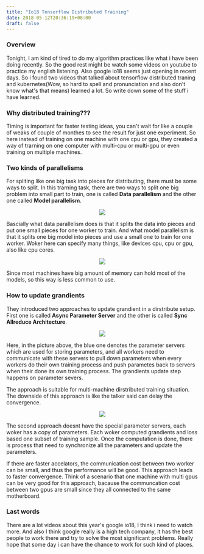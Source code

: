 ```yaml
---
title: "Io18 Tensorflow Distributed Training"
date: 2018-05-12T20:36:19+08:00
draft: false
---
```


### Overview

Tonight, I am kind of tired to do my algorithm practices like what i have been doing recently.  So the good rest might be watch some videos on youtube to practice my english listening. Also google io18 seems just opening in recent days.  So i found two videos that talked about tensorflow distributed traning and kubernetes(Wow, so hard to spell and pronunciation and also don't know what's that means) learned a lot. So write down some of the stuff i have learned.

### Why distributed training???

Timing is important for faster testing ideas, you can't wait for like a couple of weaks of couple of monthes to see the result for just one experiment. So here instead of training on one machine with one cpu or gpu, they created a way of trarning on one computer with multi-cpu or multi-gpu or even training on multiple machines.

### Two kinds of parallelisms

For spliting like one big task into pieces for distributing, there must be some ways to split. In this trarning task, there are two ways to split one big problem into small part to train, one is called **Data parallelism** and the other one called **Model parallelism**.

<div style="text-align:center"><img src ="../img/io18.png" /></div>

Bascially what data parallelism does is that it splits the data into pieces and put one small pieces for one worker to train. And what model parallelism is that it splits one big model into pieces and use a small one to train for one worker. Woker here can specify many things, like devices cpu, cpu or gpu, also like cpu cores.

<div style="text-align:center"><img src ="../img/io18-model.png" /></div>

Since most machines have big amount of memory can hold most of the models, so this way is less common to use.

### How to update grandients

They introduced two approaches to update grandient in a dirstribute setup. First one is called **Async Parameter Server** and the other is called **Sync Allreduce Architecture**.

<div style="text-align:center"><img src ="../img/io18-aps.png" /></div>

Here, in the picture above, the blue one denotes the parameter servers which are used for storing parameters, and all workers need to communicate with these servers to pull down parameters when every workers do their own training process and push parametes back to servers when their done its own training process. The grandients update step happens on parameter severs.

The approach is suitable for multi-machine dirstributed training situation. The downside of this approach is like the talker said can delay the convergence.

<div style="text-align:center"><img src ="../img/io18-saa.png" /></div>

The second approach doesnt have the special parameter servers, each woker has a copy of parameters. Each woker computed grandients and loss based one subset of training sample. Once the computation is done, there is process that need to synchronize all the parameters and update the parameters.

If there are faster accelators, the communication cost between two worker can be small, and thus the performance will be good. This approach leads to faster convergence. Think of a scenario that one machine with multi gpus can be very good  for this approach, bacause the communcation cost between two gpus are small since they all connected to the same motherboard.

### Last words

There are a lot videos about this year's google io18, I think i need to watch more. And also I think google really is a high tech company, it has the best people to work there and try to solve the most significant problems. Really hope that some day i can have the chance to work for such kind of places.

 



